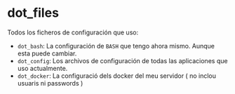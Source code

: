 # dot_files
Todos los ficheros de configuración que uso:
- `dot_bash`: La configuración de `BASH` que tengo ahora mismo. Aunque esta puede cambiar.
- `dot_config`: Los archivos de configuración de todas las aplicaciones que uso actualmente.
- `dot_docker`: La configuració dels docker del meu servidor ( no inclou usuaris ni passwords )
